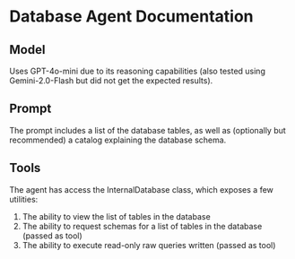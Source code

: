 # Database Agent Documentation

## Model

Uses GPT-4o-mini due to its reasoning capabilities (also tested using Gemini-2.0-Flash but did not get the expected results).

## Prompt

The prompt includes a list of the database tables, as well as (optionally but recommended) a catalog explaining the database schema.

## Tools

The agent has access the InternalDatabase class, which exposes a few utilities:

1. The ability to view the list of tables in the database
2. The ability to request schemas for a list of tables in the database (passed as tool)
3. The ability to execute read-only raw queries written (passed as tool)
